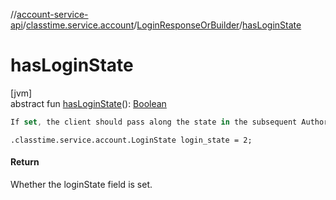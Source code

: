 //[account-service-api](../../../index.md)/[classtime.service.account](../index.md)/[LoginResponseOrBuilder](index.md)/[hasLoginState](has-login-state.md)

# hasLoginState

[jvm]\
abstract fun [hasLoginState](has-login-state.md)(): [Boolean](https://kotlinlang.org/api/latest/jvm/stdlib/kotlin/-boolean/index.html)

```kotlin
If set, the client should pass along the state in the subsequent AuthorizationRequest.

```
`.classtime.service.account.LoginState login_state = 2;`

#### Return

Whether the loginState field is set.

